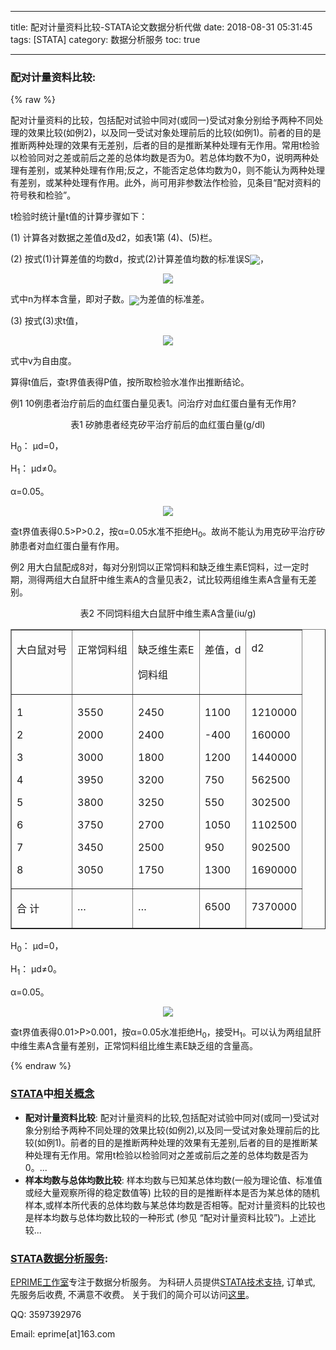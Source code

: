 
---
title: 配对计量资料比较-STATA论文数据分析代做
date: 2018-08-31 05:31:45
tags: [STATA]
category: 数据分析服务
toc: true

---



<span></span>
<!-- more -->



### 配对计量资料比较:

{% raw %}
<div class="p1">配对计量资料的比较，包括配对试验中同对(或同一)受试对象分别给予两种不同处理的效果比较(如例2)，以及同一受试对象处理前后的比较(如例1)。前者的目的是推断两种处理的效果有无差别，后者的目的是推断某种处理有无作用。常用t检验以检验同对之差或前后之差的总体均数是否为0。若总体均数不为0，说明两种处理有差别，或某种处理有作用;反之，不能否定总体均数为0，则不能认为两种处理有差别，或某种处理有作用。此外，尚可用非参数法作检验，见条目“配对资料的符号秩和检验”。
<p>t检验时统计量t值的计算步骤如下：
</p><p>(1) 计算各对数据之差值d及d2，如表1第 (4)、(5)栏。
</p><p>(2) 按式(1)计算差值的均数d，按式(2)计算差值均数的标准误S<img imgpath="" align="absmiddle" src="/CRFDPIC/R200612059/R200612059.0103.50.6.bmp">，</p><p align="center"><img imgpath="/CRFDPIC/R200612059/R200612059.0103.14.png" align="absmiddle" src="/CRFDPIC/R200612059/R200612059.0103.14.gif"></p>
<p>式中n为样本含量，即对子数。<img imgpath="/CRFDPIC/R200612059/R200612059.0103.16.png" align="absmiddle" src="/CRFDPIC/R200612059/R200612059.0103.16.gif">为差值的标准差。
</p><p>(3) 按式(3)求t值，</p><p align="center"><img imgpath="/CRFDPIC/R200612059/R200612059.0103.18.png" align="absmiddle" src="/CRFDPIC/R200612059/R200612059.0103.18.gif"></p>
式中v为自由度。
<p>算得t值后，查t界值表得P值，按所取检验水准作出推断结论。
</p><p>例1 10例患者治疗前后的血红蛋白量见表1。问治疗对血红蛋白量有无作用?
</p><p></p><p align="center">表1 矽肺患者经克矽平治疗前后的血红蛋白量(g/dl)</p>
<p>H<sub>0</sub>： μd=0，
</p><p>H<sub>1</sub>： μd≠0。
</p><p>α=0.05。</p><p align="center"><img imgpath="/CRFDPIC/R200612059/R200612059.0104.1.png" align="absmiddle" src="/CRFDPIC/R200612059/R200612059.0104.1.gif"></p>
查t界值表得0.5&gt;P&gt;0.2，按α=0.05水准不拒绝H<sub>0</sub>。故尚不能认为用克矽平治疗矽肺患者对血红蛋白量有作用。
<p>例2 用大白鼠配成8对，每对分别饲以正常饲料和缺乏维生素E饲料，过一定时期，测得两组大白鼠肝中维生素A的含量见表2，试比较两组维生素A含量有无差别。
</p><p></p><p align="center">表2 不同饲料组大白鼠肝中维生素A含量(iu/g)</p><p align="center"></p><div class="dtable"><table imgpath="/CRFDPIC/R200612059/R200612059.0104.3.png" class="viewtb" border="1"><tr valign="top"><td class="viewtd">
大白鼠对号</td><td class="viewtd">
正常饲料组</td><td class="viewtd">
缺乏维生素E<br>
饲料组</td><td class="viewtd">
差值，d</td><td class="viewtd">
d2</td></tr><tr valign="top"><td class="viewtd">
1<br>
2<br>
3<br>
4<br>
5<br>
6<br>
7<br>
8</td><td class="viewtd">
3550<br>
2000<br>
3000<br>
3950<br>
3800<br>
3750<br>
3450<br>
3050</td><td class="viewtd">
2450<br>
2400<br>
1800<br>
3200<br>
3250<br>
2700<br>
2500<br>
1750</td><td class="viewtd">
1100<br>
-400<br>
1200<br>
750<br>
550<br>
1050<br>
950<br>
1300</td><td class="viewtd">
1210000<br>
160000<br>
1440000<br>
562500<br>
302500<br>
1102500<br>
902500<br>
1690000</td></tr><tr valign="top"><td class="viewtd">
合 计</td><td class="viewtd">
…</td><td class="viewtd">
…</td><td class="viewtd">
6500</td><td class="viewtd">
7370000</td></tr></table></div>
<p>H<sub>0</sub>： μd=0，
</p><p>H<sub>1</sub>： μd≠0。
</p><p>α=0.05。</p><p align="center"><img imgpath="/CRFDPIC/R200612059/R200612059.0104.5.png" align="absmiddle" src="/CRFDPIC/R200612059/R200612059.0104.5.gif"></p>
<p>查t界值表得0.01&gt;P&gt;0.001，按α=0.05水准拒绝H<sub>0</sub>，接受H<sub>1</sub>。可以认为两组鼠肝中维生素A含量有差别，正常饲料组比维生素E缺乏组的含量高。</p></div>
{% endraw %}



### [STATA](/tags/STATA/)中[相关概念](/categories/数据分析服务)

- **配对计量资料比较**: 配对计量资料的比较,包括配对试验中同对(或同一)受试对象分别给予两种不同处理的效果比较(如例2),以及同一受试对象处理前后的比较(如例1)。前者的目的是推断两种处理的效果有无差别,后者的目的是推断某种处理有无作用。常用t检验以检验同对之差或前后之差的总体均数是否为0。...
- **样本均数与总体均数比较**: 样本均数与已知某总体均数(一般为理论值、标准值或经大量观察所得的稳定数值等) 比较的目的是推断样本是否为某总体的随机样本,或样本所代表的总体均数与某总体均数是否相等。配对计量资料的比较也是样本均数与总体均数比较的一种形式 (参见 “配对计量资料比较”)。上述比较...




### [STATA](/tags/STATA/)[数据分析服务](/categories/数据分析服务/):
[EPRIME工作室](http://eprime.cn/)专注于数据分析服务。
为科研人员提供[STATA技术支持](http://eprime.cn/2018/08/18/EPRIME工作室STATA代做服务详情/), 订单式, 先服务后收费, 不满意不收费。
关于我们的简介可以访问[这里](http://eprime.cn/2018/08/17/关于EPRIME工作室/)。

QQ: 3597392976

Email: eprime[at]163.com


